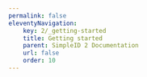 ```yaml
---
permalink: false
eleventyNavigation:
    key: 2/_getting-started
    title: Getting started
    parent: SimpleID 2 Documentation
    url: false
    order: 10
---
```


